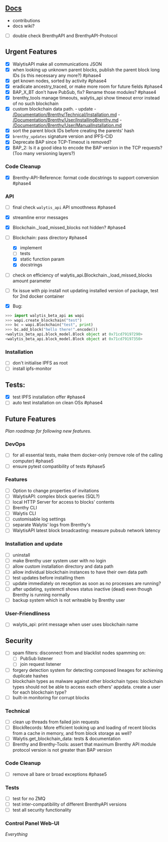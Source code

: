 ## [Docs](Documentation/DocsRoadmap.md)
- contributions
- docs wiki?
- [ ] double check BrenthyAPI and BrenthyAPI-Protocol

## Urgent Features

- [x] WalytisAPI make all communications JSON
- [x] when looking up unknown parent blocks, publish the parent block long IDs (is this necessary any more?) #phase4
- [X] get known nodes, sorted by activity #phase4
- [x] eradicate ancestry_traced, or make more room for future fields #phase4
- [x] BAP_X_BT don't have PubSub, fix? Rename those modules? #phase4
- [x] brenthy_tools manage timeouts, walytis_api show timeout error instead of no such blockchain
- [x] custom blockchain data path.
	  - update
	    - [/Documentation/Brenthy/Technical/Installation.md](/Documentation/Brenthy/Technical/Installation.md)
	    - [/Documentation/Brenthy/User/InstallingBrenthy.md](/Documentation/Brenthy/User/InstallingBrenthy.md)
	    - [/Documentation/Brenthy/User/ManualInstallation.md](/Documentation/Brenthy/User/ManualInstallation.md)
- [X] sort the parent block IDs before creating the parents' hash
- [X] `brenthy_updates` signature version and IPFS-CID
- [x] Deprecate BAP since TCP-Timeout is removed?
- [X] BAP_2: Is it a good idea to encode the BAP version in the TCP requests? (Too many versioning layers?)

### Code Cleanup

- [x] Brenthy-API-Reference: format code docstrings to support conversion #phase4


### API

- [ ] final check `walytis_api` API smoothness #phase4
- [x] streamline error messages

- [x] Blockchain._load_missed_blocks not hidden? #phase4
- [ ] Blockchain: pass directory #phase4
	- [x] implement
	- [ ] tests
	- [x] static function param
	- [x] docstrings
- [ ] check on efficiency of walytis_api.Blockchain._load_missed_blocks amount parameter
- [ ] fix issue with pip install not updating installed version of package, test for 2nd docker container
- [x] Bug:

```python
>>> import walytis_beta_api as wapi
>>> wapi.create_blockchain("test")
>>> bc = wapi.Blockchain("test", print)
>>> bc.add_block("hello there!".encode())
<walytis_beta_api.block_model.Block object at 0x71cd79197290>
<walytis_beta_api.block_model.Block object at 0x71cd79197350>
```


### Installation
- [ ] don't initialise IPFS as root
- [ ] install ipfs-monitor
## Tests:

- [x] test IPFS installation offer #phase4
- [ ] auto test installation on clean OSs #phase4

## Future Features

_Plan roadmap for following new features._

### DevOps

- [ ] for all essential tests, make them docker-only (remove role of the calling computer) #phase5
- [ ] ensure pytest compatibility of tests #phase5
### Features

- [ ] Option to change properties of invitations
- [ ] WalytisAPI: complex block queries (SQL?)
- [ ] local HTTP Server for access to blocks' contents
- [ ] Brenthy CLI
- [ ] Walytis CLI
- [ ] customisable log settings
- [ ] separate Walytis' logs from Brenthy's
- [ ] WalytisAPI latest block broadcasting: measure pubsub network latency

### Installation and update

- [ ] uninstall
- [ ] make Brenthy user system user with no login
- [ ] allow custom installation directory and data path
- [ ] allow individual blockchain instances to have their own data path
- [ ] test updates before installing them
- [ ] update immediately on reception as soon as no processes are running?
- [ ] after updating, systemctl shows status inactive (dead) even though Brenthy is running normally
- [ ] backup system which is not writeable by Brenthy user

### User-Friendliness

- [ ] walytis_api: print message when user uses blockchain name

## Security

- [ ] spam filters: disconnect from and blacklist nodes spamming on:
  - [ ] PubSub listener
  - [ ] join request listener
- [ ] forgery detection system for detecting composed lineages for achieving duplicate hashes
- [ ] blockchain types as malware against other blockchain types: blockchain types should not be able to access each others' appdata. create a user for each blockchain type?
- [ ] built-in monitoring for corrupt blocks

### Technical

- [ ] clean up threads from failed join requests
- [ ] BlockRecords: More efficient looking up and loading of recent blocks from a cache in memory, and from block storage as well?
- [ ] Walytis.get_blockchain_data: tests & documentation
- [ ] Brenthy and Brenthy-Tools: assert that maximum Brenthy API module protocol version is not greater than BAP version

### Code Cleanup
- [ ] remove all bare or broad exceptions #phase5
### Tests

- [ ] test for no ZMQ
- [ ] test inter-compatibility of different BrenthyAPI versions
- [ ] test all security functionality

### Control Panel Web-UI

_Everything_
